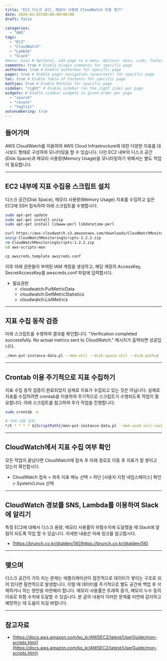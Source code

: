 ```yaml
---
title: "EC2 디스크 공간, 메모리 사용량 CloudWatch 지표 쌓기"
date: 2020-01-01T00:00:00+09:00
draft: false

categories:
  - "AWS"
tags:
  - "EC2"
  - "CloudWatch"
  - "Lambda"
  - "Slack"
#menu: main # Optional, add page to a menu. Options: main, side, footer
comments: true # Enable Disqus comments for specific page
authorbox: true # Enable authorbox for specific page
pager: true # Enable pager navigation (prev/next) for specific page
toc: true # Enable Table of Contents for specific page
mathjax: true # Enable MathJax for specific page
sidebar: "right" # Enable sidebar (on the right side) per page
widgets: # Enable sidebar widgets in given order per page
  - "search"
  - "recent"
  - "taglist"
autonumbering: true
---
```


## 들어가며
AWS CloudWatch를 이용하여 AWS Cloud Infrastructure에 대한 다양한 지표를 대시보드 형태로 구성하여 모니터링을 할 수 있습니다. 다만 EC2 내부의 디스크 공간(Disk Space)과 메모리 사용량(Memory Usage)을 모니터링하기 위해서는 별도 작업이 필요합니다.

---

## EC2 내부에 지표 수집용 스크립트 설치
디스크 공간(Disk Space), 메모리 사용량(Memory Usage) 지표를 수집하고 싶은 EC2에 SSH 접속하여 아래 스크립트를 수행합시다.

```bash
sudo apt-get update
sudo apt-get install unzip
sudo apt-get install libwww-perl libdatetime-perl

curl https://aws-cloudwatch.s3.amazonaws.com/downloads/CloudWatchMonitoringScripts-1.2.2.zip -O
unzip CloudWatchMonitoringScripts-1.2.2.zip
rm CloudWatchMonitoringScripts-1.2.2.zip
cd aws-scripts-mon

cp awscreds.template awscreds.conf
```

이후 아래 권한들이 부여된 IAM 계정을 생성하고, 해당 계정의 AccessKey, SecretAccessKey를 awscreds.conf 파일에 입력합시다.
- 필요권한
    - cloudwatch:PutMetricData
    - cloudwatch:GetMetricStatistics
    - cloudwatch:ListMetrics

---

## 지표 수집 동작 검증
아래 스크립트를 수행하여 결과를 확인합니다. "Verification completed successfully. No actual metrics sent to CloudWatch." 메시지가 출력되면 성공입니다.

```bash
./mon-put-instance-data.pl --mem-util --disk-space-util --disk-path=/ --verify --verbose
```

---

## Crontab 이용 주기적으로 지표 수집하기
지표 수집 동작 검증이 완료되었지 실제로 지표가 수집되고 있는 것은 아닙니다. 실제로 지표를 수집하려면 crontab을 이용하여 주기적으로 스크립트가 수행되도록 작업이 필요합니다. 아래 스크립트를 참고하여 추가 작업을 진행합니다.

```bash
sudo crontab -e

# 아래 내용 입력
*/5 * * * * ${ScriptPath}/mon-put-instance-data.pl --mem-used-incl-cache-buff --mem-util --disk-space-util --disk-path=/ --from-cron
```

---

## CloudWatch에서 지표 수집 여부 확인
모든 작업이 끝났다면 CloudWatch에 접속 후 아래 경로로 이동 후 지표가 잘 쌓이고 있는지 확인합시다.
- CloudWatch 접속 > 좌측 지표 메뉴 선택 > 하단 [사용자 지정 네임스페이스] 확인 > System/Linux 선택

---

## CloudWatch 경보를 SNS, Lambda를 이용하여 Slack에 알리기
특정 EC2에 대해서 디스크 용량, 메모리 사용률이 위험수치에 도달했을 때 Slack에 알림이 되도록 작업 할 수 있습니다. 자세한 내용은 아래 링크를 참고합시다.
- [https://brunch.co.kr/@alden/56](https://brunch.co.kr/@alden/56)

---

## 맺으며 
디스크 공간이 가득 차는 문제는 애플리케이션이 점진적으로 데이터가 쌓이는 구조로 되어 있다면 필연적으로 발생합니다. 이럴 때 데이터를 주기적으로 별도 공간에 백업 후 삭제하거나 하는 방안을 마련해야 합니다. 메모리 사용률은 트래픽 증가, 메모리 누수 등의 이유로 위험 수치에 도달할 수 있습니다. 본 글의 내용이 이러한 문제를 미연에 감지하고 예방하는 데 도움이 되길 바랍니다.
  

---

## 참고자료
- [https://docs.aws.amazon.com/ko_kr/AWSEC2/latest/UserGuide/mon-scripts.html](https://docs.aws.amazon.com/ko_kr/AWSEC2/latest/UserGuide/mon-scripts.html)
